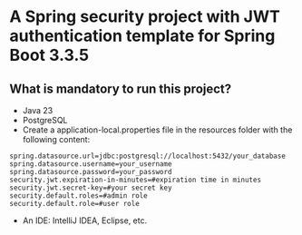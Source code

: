 # A Spring security project with JWT authentication template for Spring Boot 3.3.5

## What is mandatory to run this project?

- Java 23
- PostgreSQL
- Create a application-local.properties file in the resources folder with the following content:

```properties
spring.datasource.url=jdbc:postgresql://localhost:5432/your_database
spring.datasource.username=your_username
spring.datasource.password=your_password
security.jwt.expiration-in-minutes=#expiration time in minutes
security.jwt.secret-key=#your secret key
security.default.roles=#admin role
security.default.role=#user role
```

- An IDE: IntelliJ IDEA, Eclipse, etc.